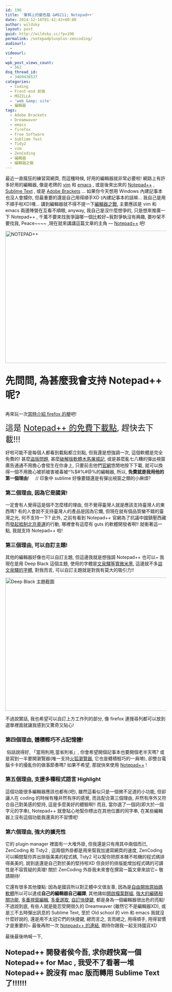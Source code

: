 ```yaml
---
id: 196
title: '筆桿上的變色龍 &#8211; Notepad++'
date: 2014-12-16T01:42:43+00:00
author: wildsky
layout: post
guid: http://wildsky.cc/?p=196
permalink: /notepadplusplus-zencoding/
audiourl:
  - 
videourl:
  - 
wpb_post_views_count:
  - 562
dsq_thread_id:
  - 3469436537
categories:
  - Coding
  - Front-end 前端
  - MOZILLA
  - 'web &amp; site'
  - 編輯器
tags:
  - Adobe Brackets
  - Dreamwaver
  - emacs
  - firefox
  - Free Software
  - Sublime Text
  - Tidy2
  - vim
  - ZenCoding
  - 編輯器
  - 編輯器之戰
---
```

<div class="pf-content">
  <p class="r">
    最近一直瘋狂的練習寫網頁, 而這種時候, 好用的編輯器就非常必要啦! 網路上有許多好用的編輯器, 像是老牌的 <a title="vim 官網" href="http://www.vim.org/" target="_blank">vim</a> 和 <a title="emacs" href="http://www.gnu.org/software/emacs/" target="_blank">emacs</a> , 或是後來出來的 <a title="Notepad++ 官方網站" href="http://notepad-plus-plus.org/zh/" target="_blank">Notepad++</a> , <a title="sublime text 官網" href="http://www.sublimetext.com/" target="_blank">Sublime Text</a> , 或是 <a title="brackets 官網" href="http://brackets.io/" target="_blank">Adobe Brackets</a> &#8230; 如果你今天想用 Windows 內建記事本也沒人會攔你, 但最重要的還是自己用得順手XD (內建記事本的話嘛&#8230; 我自己是用不順手啦XD)噢&#8230; 講到編輯器就不得不提一下<a title="編輯器之戰" href="zh.wikipedia.org/wiki/編輯器之戰" target="_blank">編輯器之戰</a>, 主要應該是 vim 和 emacs 兩邊陣營在互看不順眼, anyway, 我自己是沒什麼想爭的, 只是想來推廣一下 Notepad++ , 千萬不要來找我爭論哪一個比較好~我對爭執沒有興趣, 要吵架不要找我, Peace~~~~ ,現在就來講講這篇文章的主角 &#8212; <a title="Notepad++ 官方網站" href="http://notepad-plus-plus.org/zh/" target="_blank">Notepad++</a> 吧!
  </p>
  
  <p>
    <a title="NOTEPAD++ by Fann Wildsky, on Flickr" href="https://www.flickr.com/photos/129742406@N07/16028523492"><img class="" src="https://farm8.staticflickr.com/7488/16028523492_cb0b46150a.jpg" alt="NOTEPAD++" width="733" height="412" /></a>
  </p>
  
  <p class="r">
    <!--more-->
  </p>
  
  <p class="r" style="font-size: 30px;">
    <strong>先問問, 為甚麼我會支持 Notepad++ 呢?</strong>
  </p>
  
  <p class="r">
    再來玩一次<a title="關於 Firefox 的那檔事" href="http://wildsky.cc/mozilla/%e9%97%9c%e6%96%bc-firefox-%e7%9a%84%e9%82%a3%e6%aa%94%e4%ba%8b/" target="_blank">當時介紹 firefox 的梗</a>吧!
  </p>
  
  <p class="r">
    <span style="font-size: 25px;">這是 <a title="Notepad++ Download" href="http://notepad-plus-plus.org/zh/download/v6.7.html" target="_blank">Notepad++ 的免費下載點</a>, 趕快去下載!!!</span>
  </p>
  
  <p class="r">
    好啦可能不是每個人都看到載點都立刻點, 但我還是想強調一次, 這個軟體是完全免費的! 甚麼<a title="盜版問題" href="http://zh-tw.ptc.com/software-piracy/piracy-faq" target="_blank">盜版問題</a>, 甚麼<a title="木馬屠城記" href="http://blog.udn.com/steelshark/1765640" target="_blank">破解版軟體木馬屠城記</a>, 或是甚麼亂七八糟的彈出視窗廣告通通不用擔心會發生在你身上, 只要前去他們<a title="Notepad++ 官方網站" href="http://notepad-plus-plus.org/zh/" target="_blank">官網</a>悠閒地按下下載, 就可以換得一個不用擔心被抓被害被毒被^%$#%#@%的編輯器, 所以, <strong>免費就是我用他的第一個理由</strong>!     // 印象中 sublime 好像要錢還是有彈出視窗之類的小麻煩?
  </p>
  
  <h3 class="r">
    第二個理由, 因為它是國貨!
  </h3>
  
  <p class="r">
    一定會有人覺得這是個不怎麼樣的理由, 但不覺得臺灣人就是應該支持臺灣人的東西嗎? 有的人會說不支持臺灣人的產品是因為它爛, 但現在就有個品質蠻不錯的臺灣之光, 何不支持一下? 此外, 之前有看到 Notepad++ 官網為了抗議中國鎮壓西藏而<a href="https://www.google.com.tw/webhp?hl=zh-TW#hl=zh-TW&q=Notepad%2B%2B+%E6%8A%B5%E5%88%B6%E5%A5%A5%E9%81%8B" target="_blank">發起抵制北京奧運</a>的行動, 哪裡會有這麼有 guts 的軟體開發者啊!! 就衝著這一點, 我就支持 Notepad++ 啦!
  </p>
  
  <h3 class="r">
    第三個理由, 可以自訂主題!
  </h3>
  
  <p class="r">
    其他的編輯器好像也可以自訂主題, 但這邊我就是想強調 Notepad++ 也可以~ 我現在是用 Deep Black 這個主題, 使用的字體是<a href="http://wenq.org" target="_blank">文泉驛等寬微米黑</a>, 這邊就不多<a href="http://magiclen.org/open-fonts/" target="_blank">談文泉驛的字體</a>, 對我而言, 可以自訂主題就是對我有莫大的吸引力!!
  </p>
  
  <p>
    <a title="Deep Black 主題截圖 by Fann Wildsky, on Flickr" href="https://www.flickr.com/photos/129742406@N07/16003501716"><img class="" src="https://farm8.staticflickr.com/7553/16003501716_e2c7c8b237_o.png" alt="Deep Black 主題截圖" width="713" height="415" /></a>
  </p>
  
  <p class="r">
    不過說實話, 我也希望可以自訂上方工作列的部分, 像 firefox 連搜尋列都可以放到選單裡面就讓我感到又驚奇又貼心!
  </p>
  
  <h3 class="r">
    第四個理由, 體積輕巧不占記憶體!
  </h3>
  
  <p class="r">
     俗話說得好, 「當用則用,當省則省」, 你會希望開個記事本也要開個老半天嗎? 或是寫到一半要開瀏覽器(唯一支持<a title="火狐瀏覽器" href="http://moztw.org/firefox/tw/" target="_blank">火狐瀏覽器</a>, 它也是體積輕巧的一員唷), 卻整台電腦卡卡的擾亂你的做事節奏嗎? 如果不希望, 那就快來使用 <a title="Notepad++ 官方網站" href="http://notepad-plus-plus.org/zh/" target="_blank">Notepad++</a> !
  </p>
  
  <h3 class="r">
    第五個理由, 支援多種程式語言 Highlight
  </h3>
  
  <p class="r">
    這個功能很多編輯器應該也都有(吧), 雖然這看似只是一個微不足道的小功能, 但卻讓人在 coding 的時候有種井然有序的感覺, 而且配合第三個理由, 井然有序外又符合自己對美感的堅持, 這是多麼美好的體驗啊!! 而且, 當你選了一個詞(即大於一個字元的字串), Notepad++ 就會貼心地幫你標出在其他位置的同字串, 在某些編輯器上沒有這個功能我還真的不習慣呢!
  </p>
  
  <h3 class="r">
    第六個理由, 強大的擴充性
  </h3>
  
  <p class="r">
    它的 plugin manager 裡面有一大堆外掛, 但我還是只有用其中兩個而已, ZenCoding 和 Tidy2 , 這兩個外掛都是用來幫我加速寫網頁的速度, ZenCoding 可以瞬間幫你弄出排版美美的程式碼, Tidy2 可以幫你把原本醜不啦機的程式碼排得美美的, 說到底還是自己對於美的堅持啦XD 但良好的排版能增加程式碼的可讀性是不容質疑的真理! 關於 ZenCoding 外掛我未來會在撰寫一篇文章來談它~ 敬請期待!
  </p>
  
  <p class="r">
    它還有很多其他優點: 因為是國貨所以對正體中文很友善, 因為是<a title="自由及開放原始碼軟體 - wiki" href="zh.wikipedia.org/wiki/自由及開放原始碼軟體" target="_blank">自由開放原始碼軟體</a>所以可以達成<strong>自己的編輯器自己編譯</strong>, 其他諸如<span style="text-decoration: underline;">開啟檔案群組</span>, <span style="text-decoration: underline;">強大的編碼相關功能</span>, <span style="text-decoration: underline;">多重視窗編輯</span>, <span style="text-decoration: underline;">多重選取</span>, <span style="text-decoration: underline;">自訂快捷鍵</span>, 都是身為一個編輯器很出色的亮點! 不過說到底, 有些人就是能忍受開很久的 Dreamwaver (雖然它不是編輯器XD), 或是三不五時彈出訊息的 Sublime Text, 至於 Old school 的 vim 和 emacs 我就沒什麼好說的, 還是用不太冠它們的快捷鍵, 總而言之, 言而總之, 用得順手, 用得習慣才是重要的~ 最後再附一次 <a title="Notepad++ Download" href="http://notepad-plus-plus.org/zh/download/v6.7.html" target="_blank">Notepad++ 的連結</a>, 期待你跟我一起支持國貨XD
  </p>
  
  <p class="r">
    最後最後吶喊一下,
  </p>
  
  <p class="r" style="font-size: 22px;">
    <strong>Notepad++ 開發者<span class="st">侯今吾, 求你趕快寫一個 Notepad++ for Mac , 我受不了看著一堆 Notepad++ 說沒有 mac 版而轉用 Sublime Text 了</span>!!!!!!</strong>
  </p>
</div>